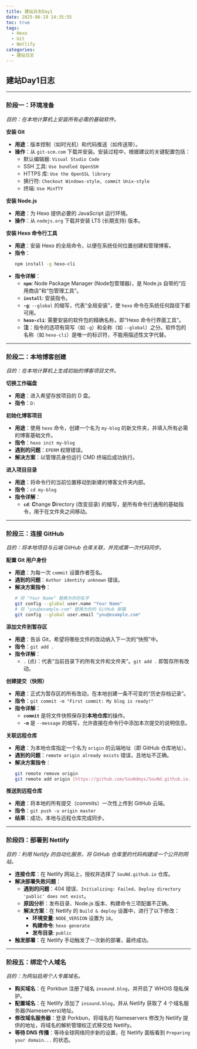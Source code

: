 ```yaml
---
title: 建站日志Day1
date: 2025-06-19 14:35:55
toc: true
tags:
  - Hexo
  - Git
  - Netlify
categories:
  - 建站日志
---
```


## 建站Day1日志

---

### **阶段一：环境准备**

*目的：在本地计算机上安装所有必需的基础软件。*

**安装 Git**
- **用途**：版本控制（如时光机）和代码推送（如传送带）。
- **操作**：从 `git-scm.com` 下载并安装。安装过程中，根据建议的关键配置包括：
    - 默认编辑器: `Visual Studio Code`
    - SSH 工具: `Use bundled OpenSSH`
    - HTTPS 库: `Use the OpenSSL library`
    - 换行符: `Checkout Windows-style, commit Unix-style`
    - 终端: `Use MinTTY`

**安装 Node.js**
- **用途**：为 Hexo 提供必要的 JavaScript 运行环境。
- **操作**：从 `nodejs.org` 下载并安装 LTS (长期支持) 版本。

**安装 Hexo 命令行工具**
- **用途**：安装 Hexo 的全局命令，以便在系统任何位置创建和管理博客。
- **指令**：
    ```bash
    npm install -g hexo-cli
    ```
- **指令详解**：
    - **`npm`**: Node Package Manager (Node包管理器)，是 Node.js 自带的“应用商店”和“包管理工具”。
    - **`install`**: 安装指令。
    - **`-g`**: `--global` 的缩写，代表“全局安装”，使 `hexo` 命令在系统任何路径下都可用。
    - **`hexo-cli`**: 需要安装的软件包的精确名称，即“Hexo 命令行界面工具”。
    - **注**：指令的选项有简写（如 `-g`）和全称（如 `--global`）之分。软件包的名称（如 `hexo-cli`）是唯一的标识符，不能用描述性文字代替。

---

### **阶段二：本地博客创建**

*目的：在本地计算机上生成初始的博客项目文件。*

**切换工作磁盘**
- **用途**：进入希望存放项目的 D 盘。
- **指令**：`D:`

**初始化博客项目**
- **用途**：使用 `hexo` 命令，创建一个名为 `my-blog` 的新文件夹，并填入所有必需的博客基础文件。
- **指令**：`hexo init my-blog`
- **遇到的问题**：`EPERM` 权限错误。
- **解决方案**：以管理员身份运行 CMD 终端后成功执行。

**进入项目目录**
- **用途**：将命令行的当前位置移动到新建的博客文件夹内部。
- **指令**：`cd my-blog`
- **指令详解**：
    - **`cd`**: **C**hange **D**irectory (改变目录) 的缩写，是所有命令行通用的基础指令，用于在文件夹之间移动。

---

### **阶段三：连接 GitHub**

*目的：将本地项目与云端 GitHub 仓库关联，并完成第一次代码同步。*

**配置 Git 用户身份**
- **用途**：为每一次 `commit` 设置作者签名。
- **遇到的问题**：`Author identity unknown` 错误。
- **解决方案指令**：
    ```bash
    # 将 "Your Name" 替换为你的名字
    git config --global user.name "Your Name"
    # 将 "you@example.com" 替换为你的 GitHub 邮箱
    git config --global user.email "you@example.com"
    ```

**添加文件到暂存区**
- **用途**：告诉 Git，希望将哪些文件的改动纳入下一次的“快照”中。
- **指令**：`git add .`
- **指令详解**：
    - `.` (点)：代表“当前目录下的所有文件和文件夹”。`git add .` 即暂存所有改动。

**创建提交（快照）**
- **用途**：正式为暂存区的所有改动，在本地创建一条不可变的“历史存档记录”。
- **指令**：`git commit -m "First commit: My blog is ready!"`
- **指令详解**：
    - **`commit`** 是将文件快照保存到**本地仓库**的操作。
    - **`-m`** 是 `--message` 的缩写，允许直接在命令行中添加本次提交的说明信息。

**关联远程仓库**
- **用途**：为本地仓库指定一个名为 `origin` 的云端地址（即 GitHub 仓库地址）。
- **遇到的问题**：`remote origin already exists` 错误，且地址不正确。
- **解决方案指令**：
    ```bash
    git remote remove origin
    git remote add origin [https://github.com/SouNdmys/SouNd.github.io.git](https://github.com/SouNdmys/SouNd.github.io.git)
    ```

**推送到远程仓库**
- **用途**：将本地的所有提交（commits）一次性上传到 GitHub 云端。
- **指令**：`git push -u origin master`
- **结果**：成功，本地与远程仓库完成同步。

---

### **阶段四：部署到 Netlify**

*目的：利用 Netlify 的自动化服务，将 GitHub 仓库里的代码构建成一个公开的网站。*

- **连接仓库**：在 Netlify 网站上，授权并选择了 `SouNd.github.io` 仓库。
- **解决部署失败问题**：
    - **遇到的问题**：404 错误、`Initializing: Failed`、`Deploy directory 'public' does not exist`。
    - **原因分析**：发布目录、Node.js 版本、构建命令三项配置不正确。
    - **解决方案**：在 Netlify 的 `Build & deploy` 设置中，进行了以下修改：
        - **环境变量**: `NODE_VERSION` 设置为 `18`。
        - **构建命令**: `hexo generate`
        - **发布目录**: `public`
- **触发部署**：在 Netlify 手动触发了一次新的部署，最终成功。

---

### **阶段五：绑定个人域名**

*目的：为网站启用个人专属域名。*

- **购买域名**：在 Porkbun 注册了域名 `insound.blog`，并开启了 WHOIS 隐私保护。
- **配置域名**：在 Netlify 添加了 `insound.blog`，并从 Netlify 获取了 4 个域名服务器(Nameservers)地址。
- **修改域名服务器**：登录 Porkbun，将域名的 Nameservers 修改为 Netlify 提供的地址，将域名的解析管理权正式移交给 Netlify。
- **等待 DNS 传播**：等待全球网络同步新的设置，在 Netlify 面板看到 `Preparing your domain...` 的状态。